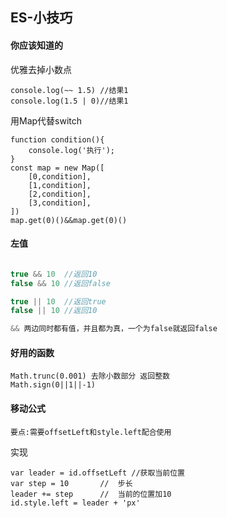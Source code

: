 ## ES-小技巧

#### 你应该知道的

优雅去掉小数点

```
console.log(~~ 1.5) //结果1
console.log(1.5 | 0)//结果1
```

用Map代替switch

```JS
function condition(){
    console.log('执行');
}
const map = new Map([
    [0,condition],
    [1,condition],
    [2,condition],
    [3,condition],
])
map.get(0)()&&map.get(0)()
```



#### 左值

```js

true && 10	//返回10
false && 10 //返回false

true || 10	//返回true
false || 10 //返回10

&& 两边同时都有值，并且都为真，一个为false就返回false

```

#### 好用的函数

```
Math.trunc(0.001) 去除小数部分 返回整数
Math.sign(0||1||-1)
```

#### 移动公式

````
要点:需要offsetLeft和style.left配合使用	
````

实现

```JS
var leader = id.offsetLeft //获取当前位置
var step = 10  		//  步长
leader += step 		//  当前的位置加10
id.style.left = leader + 'px'
```



